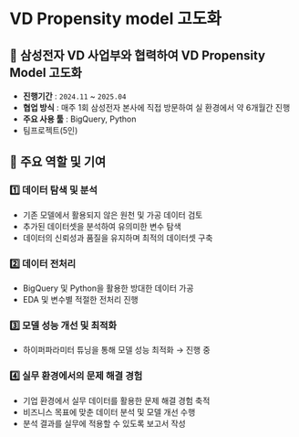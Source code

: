 # VD Propensity model 고도화

## 📌 삼성전자 VD 사업부와 협력하여 VD Propensity Model 고도화
- **진행기간** : `2024.11` ~ `2025.04`
- **협업 방식** : 매주 1회 삼성전자 본사에 직접 방문하여 실 환경에서 약 6개월간 진행
- **주요 사용 툴** : BigQuery, Python
- 팀프로젝트(5인) 

## 🔎 주요 역할 및 기여
### 1️⃣ 데이터 탐색 및 분석
- 기존 모델에서 활용되지 않은 원천 및 가공 데이터 검토
- 추가된 데이터셋을 분석하여 유의미한 변수 탐색
- 데이터의 신뢰성과 품질을 유지하며 최적의 데이터셋 구축

### 2️⃣ 데이터 전처리   
- BigQuery 및 Python을 활용한 방대한 데이터 가공
- EDA 및 변수별 적절한 전처리 진행

### 3️⃣ 모델 성능 개선 및 최적화  
- 하이퍼파라미터 튜닝을 통해 모델 성능 최적화 → 진행 중  

### 4️⃣ 실무 환경에서의 문제 해결 경험  
- 기업 환경에서 실무 데이터를 활용한 문제 해결 경험 축적
- 비즈니스 목표에 맞춘 데이터 분석 및 모델 개선 수행  
- 분석 결과를 실무에 적용할 수 있도록 보고서 작성 
